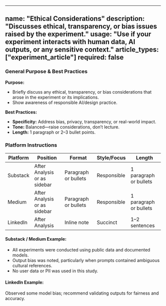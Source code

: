 <!-- ethical_considerations.md -->
---
name: "Ethical Considerations"
description: "Discusses ethical, transparency, or bias issues raised by the experiment."
usage: "Use if your experiment interacts with human data, AI outputs, or any sensitive context."
article_types: ["experiment_article"]
required: false
---

### General Purpose & Best Practices

**Purpose:**
* Briefly discuss any ethical, transparency, or bias considerations that arose in the experiment or its implications.
* Show awareness of responsible AI/design practice.

**Best Practices:**
* **Specificity:** Address bias, privacy, transparency, or real-world impact.
* **Tone:** Balanced—raise considerations, don’t lecture.
* **Length:** 1 paragraph or 2–3 bullet points.

### Platform Instructions

| Platform | Position          | Format          | Style/Focus     | Length          |
| -------- | ---------------- | --------------- | --------------- | --------------- |
| Substack | After Analysis or as sidebar | Paragraph or bullets | Responsible  | 1 paragraph or bullets |
| Medium   | After Analysis or as sidebar | Paragraph or bullets | Responsible  | 1 paragraph or bullets |
| LinkedIn | After Analysis     | Inline note     | Succinct        | 1–2 sentences   |

#### Substack / Medium Example:
- All experiments were conducted using public data and documented models.
- Output bias was noted, particularly when prompts contained ambiguous cultural references.
- No user data or PII was used in this study.

#### LinkedIn Example:
Observed some model bias; recommend validating outputs for fairness and accuracy.
